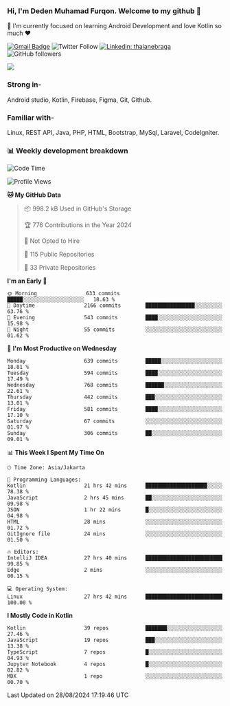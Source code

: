 ### Hi, I'm Deden Muhamad Furqon. Welcome to my github 👋

<!--
**furqoncreative/furqoncreative** is a ✨ _special_ ✨ repository because its `README.md` (this file) appears on your GitHub profile.

Here are some ideas to get you started:

- 🔭 I’m currently working on ...
- 👯 I’m looking to collaborate on ...
- 🤔 I’m looking for help with ...
- 💬 Ask me about ...
- 📫 How to reach me: ...
- 😄 Pronouns: ...
- ⚡ Fun fact: ...
-->

  🌱 I'm currently focused on learning Android Development and love Kotlin so much ❤ 

[![Gmail Badge](https://img.shields.io/badge/-furqoncreative24@gmail.com-c14438?style=flat-square&logo=Gmail&logoColor=white&link=mailto:furqoncreative24@gmail.com)](mailto:furqoncreative24@gmail.com)
![Twitter Follow](https://img.shields.io/twitter/follow/furqoncreative?label=Follow)
[![Linkedin: thaianebraga](https://img.shields.io/badge/-Deden_Muhamad_Furqon-blue?style=flat-square&logo=Linkedin&logoColor=white&link=https://www.linkedin.com/in/anmol-p-singh/)](https://www.linkedin.com/in/furqoncreative/)
![GitHub followers](https://img.shields.io/github/followers/furqoncreative?label=Follow&style=social)

<img src="https://github-readme-stats.sera5-dev.vercel.app/api?username=furqoncreative&hide=stars&show_icons=true&count_private=true&include_all_commits=true&title_color=#008080&icon_color=#008080&hide_border=true" width="">

### Strong in-

Android studio, Kotlin, Firebase, Figma, Git, Github.

### Familiar with-
Linux, REST API, Java, PHP, HTML, Bootstrap, MySql, Laravel, CodeIgniter.

### 📊 Weekly development breakdown

<!--START_SECTION:waka-->
![Code Time](http://img.shields.io/badge/Code%20Time-2%2C616%20hrs%2016%20mins-blue)

![Profile Views](http://img.shields.io/badge/Profile%20Views-0-blue)

**🐱 My GitHub Data** 

> 📦 998.2 kB Used in GitHub's Storage 
 > 
> 🏆 776 Contributions in the Year 2024
 > 
> 🚫 Not Opted to Hire
 > 
> 📜 115 Public Repositories 
 > 
> 🔑 33 Private Repositories 
 > 
**I'm an Early 🐤** 

```text
🌞 Morning                633 commits         █████░░░░░░░░░░░░░░░░░░░░   18.63 % 
🌆 Daytime                2166 commits        ████████████████░░░░░░░░░   63.76 % 
🌃 Evening                543 commits         ████░░░░░░░░░░░░░░░░░░░░░   15.98 % 
🌙 Night                  55 commits          ░░░░░░░░░░░░░░░░░░░░░░░░░   01.62 % 
```
📅 **I'm Most Productive on Wednesday** 

```text
Monday                   639 commits         █████░░░░░░░░░░░░░░░░░░░░   18.81 % 
Tuesday                  594 commits         ████░░░░░░░░░░░░░░░░░░░░░   17.49 % 
Wednesday                768 commits         ██████░░░░░░░░░░░░░░░░░░░   22.61 % 
Thursday                 442 commits         ███░░░░░░░░░░░░░░░░░░░░░░   13.01 % 
Friday                   581 commits         ████░░░░░░░░░░░░░░░░░░░░░   17.10 % 
Saturday                 67 commits          ░░░░░░░░░░░░░░░░░░░░░░░░░   01.97 % 
Sunday                   306 commits         ██░░░░░░░░░░░░░░░░░░░░░░░   09.01 % 
```


📊 **This Week I Spent My Time On** 

```text
🕑︎ Time Zone: Asia/Jakarta

💬 Programming Languages: 
Kotlin                   21 hrs 42 mins      ████████████████████░░░░░   78.38 % 
JavaScript               2 hrs 45 mins       ██░░░░░░░░░░░░░░░░░░░░░░░   09.98 % 
JSON                     1 hr 22 mins        █░░░░░░░░░░░░░░░░░░░░░░░░   04.98 % 
HTML                     28 mins             ░░░░░░░░░░░░░░░░░░░░░░░░░   01.72 % 
GitIgnore file           24 mins             ░░░░░░░░░░░░░░░░░░░░░░░░░   01.50 % 

🔥 Editors: 
IntelliJ IDEA            27 hrs 40 mins      █████████████████████████   99.85 % 
Edge                     2 mins              ░░░░░░░░░░░░░░░░░░░░░░░░░   00.15 % 

💻 Operating System: 
Linux                    27 hrs 42 mins      █████████████████████████   100.00 % 
```

**I Mostly Code in Kotlin** 

```text
Kotlin                   39 repos            ███████░░░░░░░░░░░░░░░░░░   27.46 % 
JavaScript               19 repos            ███░░░░░░░░░░░░░░░░░░░░░░   13.38 % 
TypeScript               7 repos             █░░░░░░░░░░░░░░░░░░░░░░░░   04.93 % 
Jupyter Notebook         4 repos             █░░░░░░░░░░░░░░░░░░░░░░░░   02.82 % 
MDX                      1 repo              ░░░░░░░░░░░░░░░░░░░░░░░░░   00.70 % 
```




 Last Updated on 28/08/2024 17:19:46 UTC
<!--END_SECTION:waka-->
